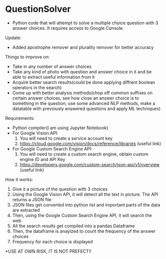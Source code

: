 # QuestionSolver
- Python code that will attempt to solve a multiple choice question with 3 answer choices. It requires access to Google Console. 

Update:
  - Added apostrophe remover and plurality remover for better accuracy

Things to improve on:
  - Take in any number of answer choices
  - Take any kind of photo with question and answer choice in it and be able to extract useful information from it
  - Acquire better search results(could be done applying diffrent boolean operators in the search) 
  - Come up with better analysis methods(chop off common suffixes on certain answer choices, see how close an answer choice is to something in the question, use some advanced NLP methods, make a datatable with previously answered questions and apply ML techniques) 
  
Requirements:
  - Python compiler(I am using Jupyter Notebook)
  - For Google Vision API:
    1. You will need to create a service account key
    2. https://cloud.google.com/vision/docs/reference/libraries (useful link)
  - For Google Custom Search Engine API:
    1. You  will need to create a custom search engine, obtain custom engine ID and API Key
    2. https://developers.google.com/custom-search/json-api/v1/overview (useful link)

How it works:
  1. Give it a picture of the question with 3 choices
  2. Using the Google Vision API, it will detect all the text in picture. The API returns a JSON file
  3. JSON files get converted into python list and important parts of the data are extracted
  4. Then, using the Google Custom Search Engine API, it will search the web
  5. All the search results get compiled into a pandas Dataframe
  6. Then, the dataframe is anaylzed to count the frequency of the answer choices 
  7. Frequency for each choice is displayed
 
*USE AT OWN RISK, IT IS NOT PREFECT!!
